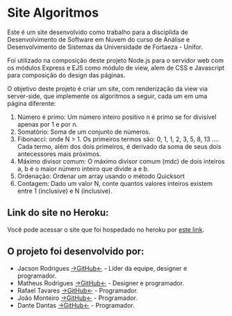 # Site Algoritmos

Este é um site desenvolvido como trabalho para a disciplida de Desenvolvimento de Software
em Nuvem do curso de Análise e Desenvolvimento de Sistemas da Universidade de Fortaeza - 
Unifor.

Foi utilizado na composição deste projeto Node.js para o servidor web com os módulos Express
e EJS como módulo de view, alem de CSS e Javascript para composição do design das páginas.

O objetivo deste projeto é criar um site, com renderização da view via server-side, que 
implemente os algoritmos a seguir, cada um em uma página diferente:

1. Número é primo: Um número inteiro positivo n é primo se for divisível apenas por 1 e por n.
2. Somatório: Soma de um conjunto de números.
3. Fibonacci: onde N > 1. Os primeiros termos são: 0, 1, 1, 2, 3, 5, 8, 13 …. Cada termo, além dos  dois primeiros, é derivado da soma de seus dois antecessores mais próximos.
4. Máximo divisor comum: O máximo divisor comum (mdc) de dois inteiros a, b é o maior número inteiro que divide a e b.
5. Ordenação: Ordenar um array usando o método Quicksort
6. Contagem: Dado um valor N, conte quantos valores inteiros existem entre 1 (inclusive) e N (inclusive).

## Link do site no Heroku:
Você pode acessar o site que foi hospedado no heroku por [este link](https://sitealgoritmosdsn.herokuapp.com/).

## O projeto foi desenvolvido por:
- Jacson Rodrigues [→GitHub←](https://github.com/jacksrm/) - Líder da equipe, designer e programador.
- Matheus Rodrigues [→GitHub←](https://github.com/Mayh6m) - Designer e programador.
- Rafael Tavares [→GitHub←](https://github.com/RafaelD3v) - Programador.
- João Monteiro [→GitHub←](https://github.com/joaomonteiroSN) - Programador.
- Dante Dantas [→GitHub←](https://github.com/Dantedod) - Programador.

